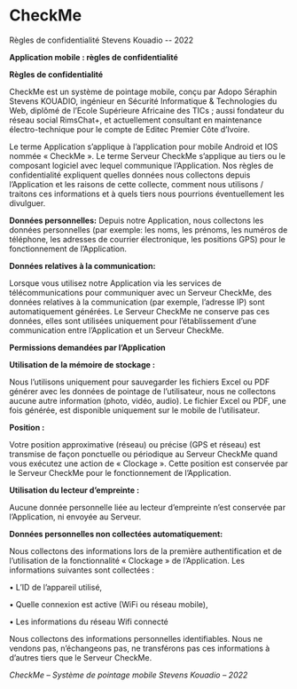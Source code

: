 # CheckMe
Règles de confidentialité Stevens Kouadio -- 2022


**Application mobile : règles de confidentialité**

****Règles de confidentialité****

CheckMe est un système de pointage mobile, conçu par Adopo Séraphin Stevens KOUADIO, ingénieur en Sécurité Informatique & Technologies du Web, diplômé de l’Ecole Supérieure Africaine des TICs ; aussi fondateur du réseau social RimsChat+, et actuellement consultant en maintenance électro-technique pour le compte de Editec Premier Côte d’Ivoire.

Le terme Application s’applique à l’application pour mobile Android et IOS nommée « CheckMe ». Le terme Serveur CheckMe s’applique au tiers ou le composant logiciel avec lequel communique l’Application. Nos règles de confidentialité expliquent quelles données nous collectons depuis l’Application et les raisons de cette collecte, comment nous utilisons / traitons ces informations et à quels tiers nous pourrions éventuellement les divulguer.


**Données personnelles:**
Depuis notre Application, nous collectons les données personnelles (par exemple: les noms, les prénoms, les numéros de téléphone, les adresses de courrier électronique, les positions GPS) pour le fonctionnement de l’Application.

**Données relatives à la communication:**

Lorsque vous utilisez notre Application via les services de télécommunications pour communiquer avec un Serveur CheckMe, des données relatives à la communication (par exemple, l’adresse IP) sont automatiquement générées. Le Serveur CheckMe ne conserve pas ces données, elles sont utilisées uniquement pour l’établissement d’une communication entre l’Application et un Serveur CheckMe.

****Permissions demandées par l’Application****

**Utilisation de la mémoire de stockage :**

Nous l’utilisons uniquement pour sauvegarder les fichiers Excel ou PDF générer avec les données de pointage de l’utilisateur, nous ne collectons aucune autre information (photo, vidéo, audio). Le fichier Excel ou PDF, une fois générée, est disponible uniquement sur le mobile de l’utilisateur.

**Position :**

Votre position approximative (réseau) ou précise (GPS et réseau) est transmise de façon ponctuelle ou périodique au Serveur CheckMe quand vous exécutez une action de « Clockage ». Cette position est conservée par le Serveur CheckMe pour le fonctionnement de l’Application.


**Utilisation du lecteur d’empreinte :**

Aucune donnée personnelle liée au lecteur d’empreinte n’est conservée par l’Application, ni envoyée au Serveur.

****Données personnelles non collectées automatiquement:****

Nous collectons des informations lors de la première authentification et de l’utilisation de la fonctionnalité « Clockage » de l’Application. Les informations suivantes sont collectées :

• L’ID de l’appareil utilisé,

• Quelle connexion est active (WiFi ou réseau mobile),

• Les informations du réseau Wifi connecté


Nous collectons des informations personnelles identifiables. Nous ne vendons pas, n’échangeons pas, ne transférons pas ces informations à d’autres tiers que le Serveur CheckMe.


_CheckMe – Système de pointage mobile Stevens Kouadio – 2022_
